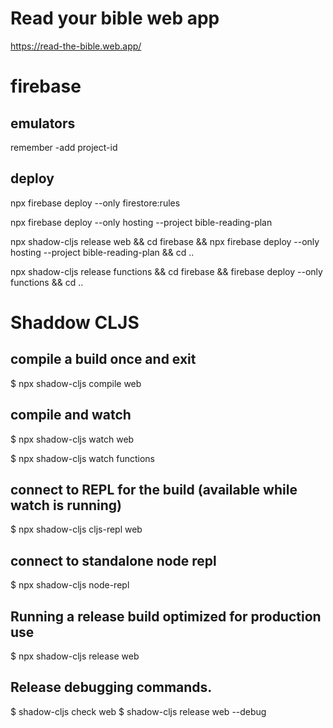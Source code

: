 # Read your bible web app

https://read-the-bible.web.app/

# firebase

## emulators

remember -add project-id

## deploy

npx firebase deploy --only firestore:rules

npx firebase deploy --only hosting --project bible-reading-plan

npx shadow-cljs release web && cd firebase && npx firebase deploy --only hosting --project bible-reading-plan && cd ..

npx shadow-cljs release functions && cd firebase && firebase deploy --only functions && cd ..

# Shaddow CLJS

## compile a build once and exit
$ npx shadow-cljs compile web

## compile and watch
$ npx shadow-cljs watch web

$ npx shadow-cljs watch functions

## connect to REPL for the build (available while watch is running)
$ npx shadow-cljs cljs-repl web

## connect to standalone node repl
$ npx shadow-cljs node-repl

## Running a release build optimized for production use
$ npx shadow-cljs release web

## Release debugging commands.
$ shadow-cljs check web
$ shadow-cljs release web --debug
